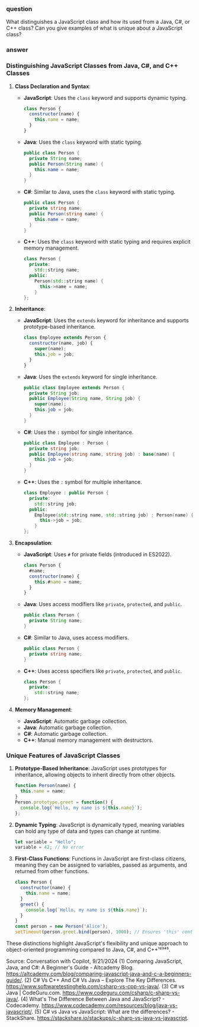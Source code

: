 ### question
What distinguishes a JavaScript class and how its used from a Java, C#, or C++ class?  Can you give examples of what is unique about a JavaScript class?

### answer
### Distinguishing JavaScript Classes from Java, C#, and C++ Classes

1. **Class Declaration and Syntax**:
   - **JavaScript**: Uses the `class` keyword and supports dynamic typing.
     ```javascript
     class Person {
       constructor(name) {
         this.name = name;
       }
     }
     ```
   - **Java**: Uses the `class` keyword with static typing.
     ```java
     public class Person {
       private String name;
       public Person(String name) {
         this.name = name;
       }
     }
     ```
   - **C#**: Similar to Java, uses the `class` keyword with static typing.
     ```csharp
     public class Person {
       private string name;
       public Person(string name) {
         this.name = name;
       }
     }
     ```
   - **C++**: Uses the `class` keyword with static typing and requires explicit memory management.
     ```cpp
     class Person {
       private:
         std::string name;
       public:
         Person(std::string name) {
           this->name = name;
         }
     };
     ```

2. **Inheritance**:
   - **JavaScript**: Uses the `extends` keyword for inheritance and supports prototype-based inheritance.
     ```javascript
     class Employee extends Person {
       constructor(name, job) {
         super(name);
         this.job = job;
       }
     }
     ```
   - **Java**: Uses the `extends` keyword for single inheritance.
     ```java
     public class Employee extends Person {
       private String job;
       public Employee(String name, String job) {
         super(name);
         this.job = job;
       }
     }
     ```
   - **C#**: Uses the `:` symbol for single inheritance.
     ```csharp
     public class Employee : Person {
       private string job;
       public Employee(string name, string job) : base(name) {
         this.job = job;
       }
     }
     ```
   - **C++**: Uses the `:` symbol for multiple inheritance.
     ```cpp
     class Employee : public Person {
       private:
         std::string job;
       public:
         Employee(std::string name, std::string job) : Person(name) {
           this->job = job;
         }
     };
     ```

3. **Encapsulation**:
   - **JavaScript**: Uses `#` for private fields (introduced in ES2022).
     ```javascript
     class Person {
       #name;
       constructor(name) {
         this.#name = name;
       }
     }
     ```
   - **Java**: Uses access modifiers like `private`, `protected`, and `public`.
     ```java
     public class Person {
       private String name;
     }
     ```
   - **C#**: Similar to Java, uses access modifiers.
     ```csharp
     public class Person {
       private string name;
     }
     ```
   - **C++**: Uses access specifiers like `private`, `protected`, and `public`.
     ```cpp
     class Person {
       private:
         std::string name;
     };
     ```

4. **Memory Management**:
   - **JavaScript**: Automatic garbage collection.
   - **Java**: Automatic garbage collection.
   - **C#**: Automatic garbage collection.
   - **C++**: Manual memory management with destructors.

### Unique Features of JavaScript Classes

1. **Prototype-Based Inheritance**: JavaScript uses prototypes for inheritance, allowing objects to inherit directly from other objects.
   ```javascript
   function Person(name) {
     this.name = name;
   }
   Person.prototype.greet = function() {
     console.log(`Hello, my name is ${this.name}`);
   };
   ```

2. **Dynamic Typing**: JavaScript is dynamically typed, meaning variables can hold any type of data and types can change at runtime.
   ```javascript
   let variable = "Hello";
   variable = 42; // No error
   ```

3. **First-Class Functions**: Functions in JavaScript are first-class citizens, meaning they can be assigned to variables, passed as arguments, and returned from other functions.
   ```javascript
   class Person {
     constructor(name) {
       this.name = name;
     }
     greet() {
       console.log(`Hello, my name is ${this.name}`);
     }
   }
   const person = new Person('Alice');
   setTimeout(person.greet.bind(person), 1000); // Ensures 'this' context is correct
   ```

These distinctions highlight JavaScript's flexibility and unique approach to object-oriented programming compared to Java, C#, and C++¹²³⁴⁵.

Source: Conversation with Copilot, 9/21/2024
(1) Comparing JavaScript, Java, and C#: A Beginner's Guide - Altcademy Blog. https://altcademy.com/blog/comparing-javascript-java-and-c-a-beginners-guide/.
(2) C# Vs C++ And C# Vs Java – Explore The Key Differences. https://www.softwaretestinghelp.com/csharp-vs-cpp-vs-java/.
(3) C# vs Java | CodeGuru.com. https://www.codeguru.com/csharp/c-sharp-vs-java/.
(4) What's The Difference Between Java and JavaScript? - Codecademy. https://www.codecademy.com/resources/blog/java-vs-javascript/.
(5) C# vs Java vs JavaScript: What are the differences? - StackShare. https://stackshare.io/stackups/c-sharp-vs-java-vs-javascript.